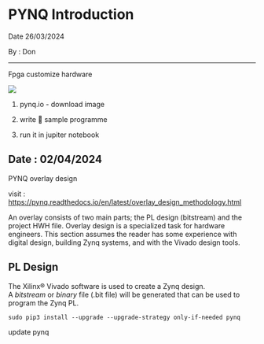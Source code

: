 # PYNQ Introduction

Date 26/03/2024

By : Don 

------------

Fpga customize   hardware 

![](C:\Users\don.gunasinha\AppData\Roaming\marktext\images\2024-03-26-09-26-53-image.png)

1. pynq.io  - download image 

2. write 📝  sample programme 

3. run it in jupiter  notebook 

## Date : 02/04/2024

PYNQ overlay design 

visit : https://pynq.readthedocs.io/en/latest/overlay_design_methodology.html

An overlay consists of two main parts; the PL design (bitstream) and the project HWH file. Overlay design is a specialized task for hardware engineers. This section assumes the reader has some experience with digital design, building Zynq systems, and with the Vivado design tools.

## PL Design

The Xilinx® Vivado software is used to create a Zynq design. A *bitstream* or *binary* file (.bit file) will be generated that can be used to program the Zynq PL.

```cil
sudo pip3 install --upgrade --upgrade-strategy only-if-needed pynq
```

update pynq

